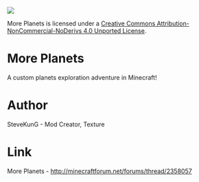 [<img src="http://i.creativecommons.org/l/by-nc-nd/3.0/88x31.png">](http://creativecommons.org/licenses/by-nc-nd/4.0/deed.en_US)

More Planets is licensed under a [Creative Commons Attribution-NonCommercial-NoDerivs 4.0 Unported License](http://creativecommons.org/licenses/by-nc-nd/4.0/deed.en_US).

# More Planets
A custom planets exploration adventure in Minecraft!

# Author
SteveKunG - Mod Creator, Texture

# Link
More Planets - http://minecraftforum.net/forums/thread/2358057
